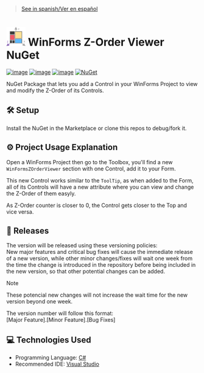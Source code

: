 > [See in spanish/Ver en español](https://github.com/LuisMiSanVe/WinFormsZOrderViewer_NuGet/blob/main/README.es.md)
# <img src="https://github.com/LuisMiSanVe/WinFormsZOrderViewer_NuGet/blob/main/WinFormsZOrderViewer/Resources/logo.png" width="50" alt="Logo"> WinForms Z-Order Viewer NuGet
[![image](https://img.shields.io/badge/C%23-239120?style=for-the-badge&logo=csharp&logoColor=white)](https://dotnet.microsoft.com/en-us/languages/csharp)
[![image](https://img.shields.io/badge/.NET-5C2D91?style=for-the-badge&logo=.net&logoColor=white)](https://dotnet.microsoft.com/en-us/learn/dotnet/what-is-dotnet)
[![image](https://img.shields.io/badge/Visual_Studio-5C2D91?style=for-the-badge&logo=visual%20studio&logoColor=white)](https://visualstudio.microsoft.com/)
[![NuGet](https://img.shields.io/badge/NuGet-%23004880.svg?style=for-the-badge&logo=nuget&logoColor=white)](https://www.nuget.org/)

NuGet Package that lets you add a Control in your WinForms Project to view and modify the Z-Order of its Controls.

## 🛠️ Setup
Install the NuGet in the Marketplace or clone this repos to debug/fork it.

## ⚙️ Project Usage Explanation
Open a WinForms Project then go to the Toolbox, you'll find a new `WinFormsZOrderViewer` section with one Control, add it to your Form.

This new Control works similar to the `ToolTip`, as when added to the Form, all of its Controls will have a new attribute where you can view and change the Z-Order of them easyly.

As Z-Order counter is closer to 0, the Control gets closer to the Top and vice versa.

## 🚀 Releases
The version will be released using these versioning policies:\
New major features and critical bug fixes will cause the immediate release of a new version, while other minor changes/fixes will wait one week from the time the change is introduced in the repository before being included in the new version, so that other potential changes can be added.
>[!NOTE]
>These potencial new changes will not increase the wait time for the new version beyond one week.

The version number will follow this format: \
\[Major Feature\].\[Minor Feature\].\[Bug Fixes\]

## 💻 Technologies Used
- Programming Language: [C#](https://dotnet.microsoft.com/en-us/languages/csharp)
- Recommended IDE: [Visual Studio](https://visualstudio.microsoft.com/)
